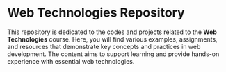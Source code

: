 # Web Technologies Repository

This repository is dedicated to the codes and projects related to the **Web Technologies** course. Here, you will find various examples, assignments, and resources that demonstrate key concepts and practices in web development. The content aims to support learning and provide hands-on experience with essential web technologies.
